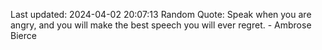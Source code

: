 Last updated: 2024-04-02 20:07:13
Random Quote: Speak when you are angry, and you will make the best speech you will ever regret. - Ambrose Bierce